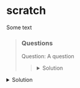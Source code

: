 <!--
author:   Alexander Botzki
email:    Alexander.Botzki@vib.be
version:  0.1.1
language: en
narrator: US English Female

comment:  DMP Introduction

logo: img/Logo.png

link:     https://cdnjs.cloudflare.com/ajax/libs/animate.css/3.7.2/animate.min.css
link:     https://raw.githubusercontent.com/vibbits/material-liascript/master/img/org.css

debug: true

-->

# scratch

Some text

> ### Questions
>
> Question: A question
>
> > <details markdown="1">
> > <summary>Solution
> > </summary>
> >
> > ### A Header
> > 1. Yes, add explanation here
> >
> > **TODO**: add image
> > </details>

<details markdown="1">
<summary>Solution
</summary>

### A Header
1. Yes, add explanation here

**TODO**: add image
</details>
